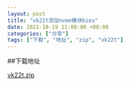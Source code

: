 ```yaml
---
layout: post
title: "vk22t添加nvme模块bios"
date: 2021-10-19 11:08:00 +08:00
categories: ["分享"]
tags: ["下载", "地址", "zip", "vk22t"]
---
```


##下载地址

[vk22t.zip][1]


  [1]: https://blogcdn.asbid.cn/2021/10/19/1634612890.zip